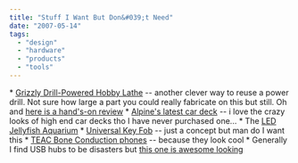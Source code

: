 ```yaml
---
title: "Stuff I Want But Don&#039;t Need"
date: "2007-05-14"
tags: 
  - "design"
  - "hardware"
  - "products"
  - "tools"
---
```


\* [Grizzly Drill-Powered Hobby Lathe](http://www.core77.com/blog/technology/_grizzly_drillpowered_hobby_lathe_6277.asp "Grizzly Drill-Powered Hobby Lathe") -- another clever way to reuse a power drill. Not sure how large a part you could really fabricate on this but still. Oh and [here is a hand's-on review](http://toolmonger.com/2007/05/10/hands-on-the-adjustable-clamp-cos-mini-wood-lathe/) \* [Alpine's latest car deck](http://crunchgear.com/2007/05/09/alpines-1000-do-all-now-shipping/) -- i love the crazy looks of high end car decks tho I have never purchased one... \* The [LED Jellyfish Aquarium](http://www.ubergizmo.com/15/archives/2007/05/aquapict_led_jellyfish_aquarium.html) \* [Universal Key Fob](http://www.core77.com/blog/object_culture/keyport_slide_universal_key_fob_6128.asp) -- just a concept but man do I want this \* [TEAC Bone Conduction phones](http://crunchgear.com/2007/04/26/teac-hifi-bone-conduction-style/) -- because they look cool \* Generally I find USB hubs to be disasters but [this one is awesome looking](http://www.ubergizmo.com/15/archives/2007/04/handy_usb_20_rotate_hub.html)
